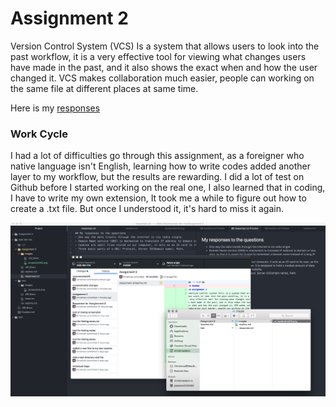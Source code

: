 # Assignment 2
Version Control System (VCS) Is a system that allows users to look into the past workflow, it is a very effective tool for viewing what changes users have made in the past, and it also shows the exact when and how the user changed it. VCS makes collaboration much easier, people can working on the same file at different places at same time.

Here is my [responses](./responses.txt)

### Work Cycle
I had a lot of difficulties go through this assignment, as a foreigner who native language isn't English, learning how to write codes added another layer to my workflow, but the results are rewarding.  I did a lot of test on Github before I started working on the real one, I also learned that in coding, I have to write my own extension, It took me a while to figure out how to create a .txt file. But once I understood it, it's hard to miss it again.

![screenshot](./images/screenshotA2.png)
